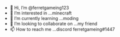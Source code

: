 - 👋 Hi, I’m @ferretgameing123
- 👀 I’m interested in ...minecraft
- 🌱 I’m currently learning ...moding
- 💞️ I’m looking to collaborate on ...my friend
- 📫 How to reach me ...discord
ferretgameing#1447
<!---
ferretgameing123/ferretgameing123 is a ✨ special ✨ repository because its `README.md` (this file) appears on your GitHub profile.
You can click the Preview link to take a look at your changes.
--->
